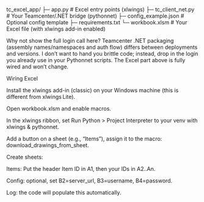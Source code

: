 tc_excel_app/
├─ app.py                 # Excel entry points (xlwings)
├─ tc_client_net.py       # Your Teamcenter/.NET bridge (pythonnet)
├─ config_example.json    # Optional config template
├─ requirements.txt
└─ workbook.xlsm          # Your Excel file (with xlwings add-in enabled)


Why not show the full login call here? Teamcenter .NET packaging (assembly names/namespaces and auth flow) differs between deployments and versions. I don’t want to hand you brittle code; instead, drop in the login you already use in your Pythonnet scripts. The Excel part above is fully wired and won’t change.

Wiring Excel

Install the xlwings add-in (classic) on your Windows machine (this is different from xlwings Lite).

Open workbook.xlsm and enable macros.

In the xlwings ribbon, set Run Python > Project Interpreter to your venv with xlwings & pythonnet.

Add a button on a sheet (e.g., “Items”), assign it to the macro: download_drawings_from_sheet.

Create sheets:

Items: Put the header Item ID in A1, then your IDs in A2..An.

Config: optional, set B2=server_url, B3=username, B4=password.

Log: the code will populate this automatically.